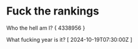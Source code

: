 # Fuck the rankings

Who the hell am I?
{ 4338956 }

What fucking year is it?
[ 2024-10-19T07:30:00Z ]
